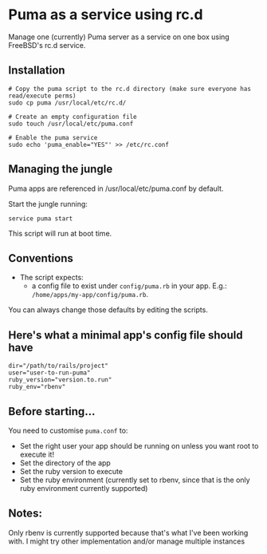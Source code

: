 # Puma as a service using rc.d

Manage one (currently) Puma server as a service on one box using FreeBSD's rc.d service.

## Installation

    # Copy the puma script to the rc.d directory (make sure everyone has read/execute perms)
    sudo cp puma /usr/local/etc/rc.d/

    # Create an empty configuration file
    sudo touch /usr/local/etc/puma.conf

    # Enable the puma service
    sudo echo 'puma_enable="YES"' >> /etc/rc.conf

## Managing the jungle

Puma apps are referenced in /usr/local/etc/puma.conf by default.

Start the jungle running:

`service puma start`

This script will run at boot time.

## Conventions

* The script expects:
  * a config file to exist under `config/puma.rb` in your app. E.g.: `/home/apps/my-app/config/puma.rb`.

You can always change those defaults by editing the scripts.

## Here's what a minimal app's config file should have

```
dir="/path/to/rails/project"
user="user-to-run-puma"
ruby_version="version.to.run"
ruby_env="rbenv"
```

## Before starting...

You need to customise `puma.conf` to:

* Set the right user your app should be running on unless you want root to execute it!
* Set the directory of the app
* Set the ruby version to execute
* Set the ruby environment (currently set to rbenv, since that is the only ruby environment currently supported)

## Notes:

Only rbenv is currently supported because that's what I've been working with. I might try other implementation and/or manage multiple instances
